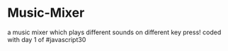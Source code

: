 # Music-Mixer
a music mixer which plays different sounds on different key press! coded with day 1 of #javascript30
